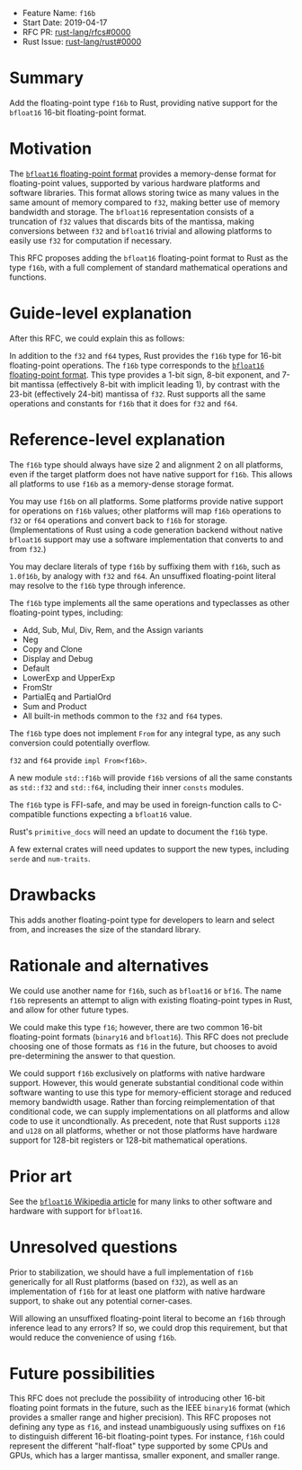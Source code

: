 - Feature Name: `f16b`
- Start Date: 2019-04-17
- RFC PR: [rust-lang/rfcs#0000](https://github.com/rust-lang/rfcs/pull/0000)
- Rust Issue: [rust-lang/rust#0000](https://github.com/rust-lang/rust/issues/0000)

# Summary
[summary]: #summary

Add the floating-point type `f16b` to Rust, providing native support for the
`bfloat16` 16-bit floating-point format.

# Motivation
[motivation]: #motivation

The [`bfloat16` floating-point format](https://arxiv.org/abs/1711.10374)
provides a memory-dense format for floating-point values, supported by various
hardware platforms and software libraries. This format allows storing twice as
many values in the same amount of memory compared to `f32`, making better use
of memory bandwidth and storage. The `bfloat16` representation consists of a
truncation of `f32` values that discards bits of the mantissa, making
conversions between `f32` and `bfloat16` trivial and allowing platforms to
easily use `f32` for computation if necessary.

This RFC proposes adding the `bfloat16` floating-point format to Rust as the
type `f16b`, with a full complement of standard mathematical operations and
functions.

# Guide-level explanation
[guide-level-explanation]: #guide-level-explanation

After this RFC, we could explain this as follows:

In addition to the `f32` and `f64` types, Rust provides the `f16b` type for
16-bit floating-point operations. The `f16b` type corresponds to the
[`bfloat16` floating-point format](https://arxiv.org/abs/1711.10374). This type
provides a 1-bit sign, 8-bit exponent, and 7-bit mantissa (effectively 8-bit
with implicit leading 1), by contrast with the 23-bit (effectively 24-bit)
mantissa of `f32`. Rust supports all the same operations and constants for
`f16b` that it does for `f32` and `f64`.

# Reference-level explanation
[reference-level-explanation]: #reference-level-explanation

The `f16b` type should always have size 2 and alignment 2 on all platforms,
even if the target platform does not have native support for `f16b`. This
allows all platforms to use `f16b` as a memory-dense storage format.

You may use `f16b` on all platforms. Some platforms provide native support for
operations on `f16b` values; other platforms will map `f16b` operations to
`f32` or `f64` operations and convert back to `f16b` for storage.
(Implementations of Rust using a code generation backend without native
`bfloat16` support may use a software implementation that converts to and from
`f32`.)

You may declare literals of type `f16b` by suffixing them with `f16b`, such as
`1.0f16b`, by analogy with `f32` and `f64`. An unsuffixed floating-point
literal may resolve to the `f16b` type through inference.

The `f16b` type implements all the same operations and typeclasses as other
floating-point types, including:

- Add, Sub, Mul, Div, Rem, and the Assign variants
- Neg
- Copy and Clone
- Display and Debug
- Default
- LowerExp and UpperExp
- FromStr
- PartialEq and PartialOrd
- Sum and Product
- All built-in methods common to the `f32` and `f64` types.

The `f16b` type does not implement `From` for any integral type, as any such
conversion could potentially overflow.

`f32` and `f64` provide `impl From<f16b>`.

A new module `std::f16b` will provide `f16b` versions of all the same constants
as `std::f32` and `std::f64`, including their inner `consts` modules.

The `f16b` type is FFI-safe, and may be used in foreign-function calls to
C-compatible functions expecting a `bfloat16` value.

Rust's `primitive_docs` will need an update to document the `f16b` type.

A few external crates will need updates to support the new types,
including `serde` and `num-traits`.

# Drawbacks
[drawbacks]: #drawbacks

This adds another floating-point type for developers to learn and select from,
and increases the size of the standard library.

# Rationale and alternatives
[rationale-and-alternatives]: #rationale-and-alternatives

We could use another name for `f16b`, such as `bfloat16` or `bf16`. The name
`f16b` represents an attempt to align with existing floating-point types in
Rust, and allow for other future types.

We could make this type `f16`; however, there are two common 16-bit
floating-point formats (`binary16` and `bfloat16`). This RFC does not preclude
choosing one of those formats as `f16` in the future, but chooses to avoid
pre-determining the answer to that question.

We could support `f16b` exclusively on platforms with native hardware support.
However, this would generate substantial conditional code within software
wanting to use this type for memory-efficient storage and reduced memory
bandwidth usage. Rather than forcing reimplementation of that conditional code,
we can supply implementations on all platforms and allow code to use it
uncondtionally. As precedent, note that Rust supports `i128` and `u128` on all
platforms, whether or not those platforms have hardware support for 128-bit
registers or 128-bit mathematical operations.

# Prior art
[prior-art]: #prior-art

See the [`bfloat16` Wikipedia
article](https://en.wikipedia.org/wiki/Bfloat16_floating-point_format) for many
links to other software and hardware with support for `bfloat16`.

# Unresolved questions
[unresolved-questions]: #unresolved-questions

Prior to stabilization, we should have a full implementation of `f16b`
generically for all Rust platforms (based on `f32`), as well as an
implementation of `f16b` for at least one platform with native hardware
support, to shake out any potential corner-cases.

Will allowing an unsuffixed floating-point literal to become an `f16b` through
inference lead to any errors? If so, we could drop this requirement, but that
would reduce the convenience of using `f16b`.

# Future possibilities
[future-possibilities]: #future-possibilities

This RFC does not preclude the possibility of introducing other 16-bit floating
point formats in the future, such as the IEEE `binary16` format (which provides
a smaller range and higher precision). This RFC proposes not defining any type
as `f16`, and instead unambiguously using suffixes on `f16` to distinguish
different 16-bit floating-point types. For instance, `f16h` could represent the
different "half-float" type supported by some CPUs and GPUs, which has a larger
mantissa, smaller exponent, and smaller range.
